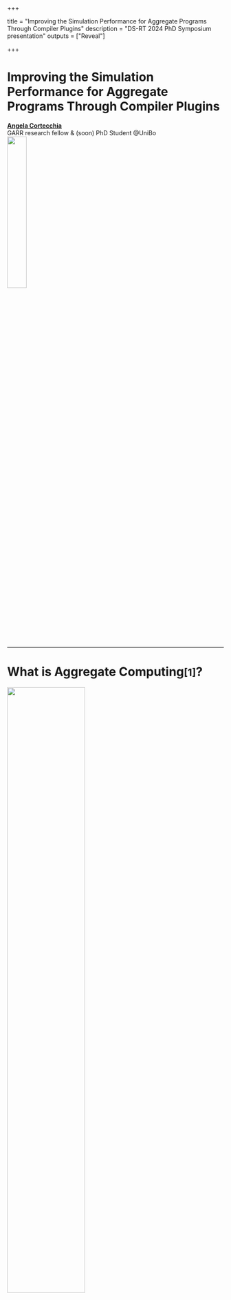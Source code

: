 +++

title = "Improving the Simulation Performance for Aggregate Programs Through Compiler Plugins"
description = "DS-RT 2024 PhD Symposium presentation"
outputs = ["Reveal"]

+++

# Improving the Simulation Performance for <span class="fragment custom red" data-fragment-index="0">Aggregate Programs</span> Through Compiler Plugins

<p class="fragment fade-out" data-fragment-index="0">
<a href="mailto:angela.cortecchia@unibo.it"><b>Angela Cortecchia</b></a></br>
GARR research fellow & (soon) PhD Student @UniBo</br>

<img src="example-background.svg" style="width: 30%"/>
</p>

---

# What is Aggregate Computing<small>[1]</small>?

<img src="./images/acDevices.svg" width=60%>


A macro-programming approach that defines the **collective behavior** of a heterogeneous set of devices in a **self-organizing system**.
<!-- Based on the **Field Calculus**<small>[2]</small>, operates by manipulating distributed data structures called *fields*. -->

Devices self-organize exchanging messages, abstracting from the communication approach thanks to **alignment**.

Based on the **Field Calculus**<small>[2]</small>, operates by manipulating distributed data structures called *fields*.

<div>
<small style="text-align: left">
[1] Beal, J., Pianini, D., Viroli, M. "Aggregate Programming for the Internet of Things." 2015.</br>
[2] Audrito, G., Viroli, M., Damiani, F., Pianini, D., Beal, J. "A Higher-Order Calculus of Computational Fields." 2019.
</small>
</div>

---

# Alignment<small>[3]</small>

<img src="./images/alignment.svg" width="70%"/>

Devices within the system that execute the same part of the Abstract Syntax Tree are **aligned** and capable of communication.

<div>
<small style="text-align: left;">
[3] G. Audrito, M. Viroli, F. Damiani, D. Pianini and J. Beal, “A Higher-Order Calculus of Computational Fields”
</small>
</div>

---

# Improving the **Simulation Performance** for Aggregate Programs Through Compiler Plugins

---

# Simulating _Aggregate Computing_ systems

{{% multicol %}}

{{% col class="col-md-8" %}}
Simulations are part of the **development cycle**.

**Scalability limitation**: </br>challenges in scaling simulations to thousands or more devices simultaneously.

Performance is paramount.
{{% /col %}}

{{% col %}}
![simulation](images/simulation.webp)
{{% /col %}}

{{% /multicol %}}



---

# Low level language: _FCPP_ <small>[4]</small>

{{% multicol %}}

{{% col class="text-start" %}}
Made for low-consumption devices.
Expected to be fast in simulations.

*FCPP limitations*: 
- **Non-friendly** language;
- Aggregate **base-mechanism not hidden**.

{{% /col %}}
{{% col %}}

For example

![fcpp](images/fcpp.svg)
<!-- ```cpp
//manual alignment
field<double> f = nbr(CALL, 4.2);
int n = nbr(CALL, 0, [&](field<int> a){
    return min_hood(CALL, a)
});
``` -->
{{% /col %}}

{{% /multicol %}}

<div>
<small style="text-align: left;">
[4] G. Audrito, and G. Torta, "FCPP to aggregate them all."
</small>
</div>

---

# Alternatives?

{{< frag c="## Build a custom language!" >}}

<!-- - Create a new language: **external DSL** -->
<!-- or -->
<!-- - **Hide** the **alignment** at runtime with **internal DSL** -->

---

# Domain Specific Language (DSL)

{{% multicol %}}

{{% col  %}}
## External DSL

- Self-contained language with custom syntax and semantics;
- Can be tailored to specific performance or scalability requirements;
- Harder to integrate with existing systems (needs custom tooling);
- Thougher learning curve.

{{% /col %}}

{{% col class="col-md-1"%}}
### or
{{% /col %}}

{{% col %}}
## Internal DSL

- Built on top of a host language;
- Takes advantage of its features, tools, and ecosystem.
- Reduced learning curve.
- Performances tied to the host language.

{{% /col %}}


{{% /multicol %}}

---

# External DSL: _Protelis_ <small>[5]</small>

Java-like standalone language.

Hides main aggregate computing mechanisms, such as alignment.

*Protelis limitations*:
<!-- - being a standalone language, its interpreter and compiler are not ma -->
- **slower in complex programs**, due to its compiler.

Those limitations can be overcome by leveraging on an **internal DSL**.

<div>
<small style="text-align: left;">
[5] D. Pianini, M. Viroli, and J. Beal, “Protelis: practical aggregate programming”
</small>
</div>

---

# Internal DSL: _ScaFi_ <small>[6]</small>

{{% multicol %}}

{{% col class="text-start" %}}

Scala-based internal DSL.

Alignment **hidden at runtime** doing stack investigation.

*ScaFi limitations*:
- still some limitations at alignment and language-level;
- not very performant, due to alignment management.
{{% /col %}}

{{% col %}}

For example 

![scafi](images/scafi.svg)
{{% /col %}}


{{% /multicol %}}


<div>
<small style="text-align: left;">
[6] R. Casadei, M. Viroli, G. Aguzzi, and D. Pianini, “Scafi: A scala DSL and toolkit for aggregate programming”
</small>
</div>

---

# Improving the Simulation Performance for Aggregate Programs Through **Compiler Plugins**

<img src="images/SOTAtable.pdf"/>

---

# Idea: use a _Compiler Plugin_

Annotates the aggregate program on a stack at compile time.

Devices with the same annotations in the stack are "aligned" and can communicate.

_Pros_:
- Expressivity untouched;
- No overhead of the classic approaches.

---

# Meet **Collektive**

{{% multicol %}}

{{% col %}}
<img src="images/collektive-logo.svg" width="60%">
{{% /col %}}

{{% col class="col-md-8 text-start" %}}
- Internal DSL in Kotlin Multiplatform;
- Alignment made automatically behind the scene through compiler plugin.
- Linked to the general purpose _Alchemist_ <small>[7]</small> simulator, which can execute also _Protelis_ and _ScaFi_ programs.

First implementation of the prototype DSL used to develop experiments related to the morphogenesis of plants<small>[8]</small>.

{{% /col %}}

{{% /multicol %}}

<div>
<small style="text-align: left">
[7] D. Pianini, S. Montagna, and M. Viroli, “Chemical-oriented simulation of computational systems with ALCHEMIST”;</br>
[8] A. Cortecchia, D. Pianini, G. Ciatto, and R. Casadei, "An Aggregate Vascular Morphogenesis Controller for Engingeered Self-Organising Spatial Structures".
</div>
</small>

---

# **Improving** the Simulation **Performance** for Aggregate Programs Through Compiler Plugins

---

{{% multicol %}}

{{% col %}}
## Reference scenario

_Channel with obstacles_ <small>[8]</small>:</br>
an algorithm to build a redundant channel between two points in a meshed network,
avoiding obstacles and adapting to topology changes.

<iframe width="70%" height=70%" loading="eager" autoplay="true" src="images/channel.mov" ></iframe>

<!-- <img src="images/channelWithObstacles.png" width="70%"/> -->
<!--  -->
{{% /col %}}

{{% col %}}

## Results

- External DSLs (_Protelis_) has performance disadvantages in complex programs, respect to internal DSLs (_Collektive_ & _ScaFi_);
- Compiler plugin optimizes performance between internal DSLs, thanks to the management of the alignment.

<img src="images/channel.svg" width="72%"/>

<!-- <div class="r-stack">
  <img
    class="fragment current-visible fade-out"
    data-fragment-index="0"
    src="images/channelWithObstacles.png"
  />
  <img
    class="fragment"
    data-fragment-index="1"
    src="images/channel.svg"    
  />
</div> -->
{{% /col %}}

{{% /multicol %}}

<div>
<small style="text-align: left">
[8] R. Casadei, G. Fortino, D. Pianini, A. Placuzzi, C. Savaglio, and M. Viroli, “A methodology and simulation-based toolchain for estimating deployment performance of smart collective services at the edge"
</small>
</div>

---

# Conclusion

{{% multicol %}}

{{% col class="col-md-8" %}}
This work demonstrates that the technology used within a tool affects program execution time.

### Future works

- Further enhancing for efficient and faster execution across various platforms;
- Create a standard library of aggregate building blocks;
- Exploit the tool to the concept of "collective operating systems".

{{% /col %}}

{{% col %}}
![qr code to collective repo](images/qr.svg)
<div style="text-align: center;">
<p><i class="fab fa-github mr-3" style="color: #095aa6;"></i> <a href="https://github.com/Collektive/collektive">Collektive</a></p>
</div>
{{% /col %}}

{{% /multicol %}}



<!-- [Collektive](https://github.com/Collektive/collektive) -->